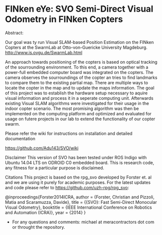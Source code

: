 # FINken eYe: SVO Semi-Direct Visual Odometry in FINken Copters

Abstract: 

Our goal was ty run Visual SLAM-based Position Estimation on the FINken Copters at the SwarmLab at Otto-von-Guericke University Magdeburg. http://www.is.ovgu.de/SwarmLab.html

An approach towards positioning of the copters is based on optical tracking of the sourrounding environment. To this end, a camera together with a power-full embedded computer board was integrated on the copters. The camera observes the sourroundings of the copter an tries to find landmarks to compare them to the existing partial map. There are multiple ways to locate the copter in the map and to update the maps information. The goal of this project was to establish the hardware setup necessary to aquire visual information and process it in a seperate computing unit. Afterwards existing Visual SLAM algorithms were investigated for their usage in the indoor copter scenario. The most promising algorithm was then be implemented on the computing platform and optimized and evaluated for usage on futere projects in our lab to extend the functionality of our copter swarm.


Please refer the wiki for instructions on installation and detailed documentation

https://github.com/Adu143/SVO/wiki

Disclaimer
This version of SVO has been tested under ROS Indigo with Ubuntu 14.04 LTS on ODROID C0 embedded board. This is research code, any fitness for a particular purpose is disclaimed.

Citations
This project is based on the rpg_svo developed by Forster et. al and we are using it purely for academic purposes. For the latest updates and code please refer to https://github.com/uzh-rpg/rpg_svo:

@inproceedings{Forster2014ICRA,
  author = {Forster, Christian and Pizzoli, Matia and Scaramuzza, Davide},
  title = {{SVO}: Fast Semi-Direct Monocular Visual Odometry},
  booktitle = {IEEE International Conference on Robotics and Automation (ICRA)},
  year = {2014}
}

* For any questions and comments: michael at meracontractors dot com or throught the repository.
